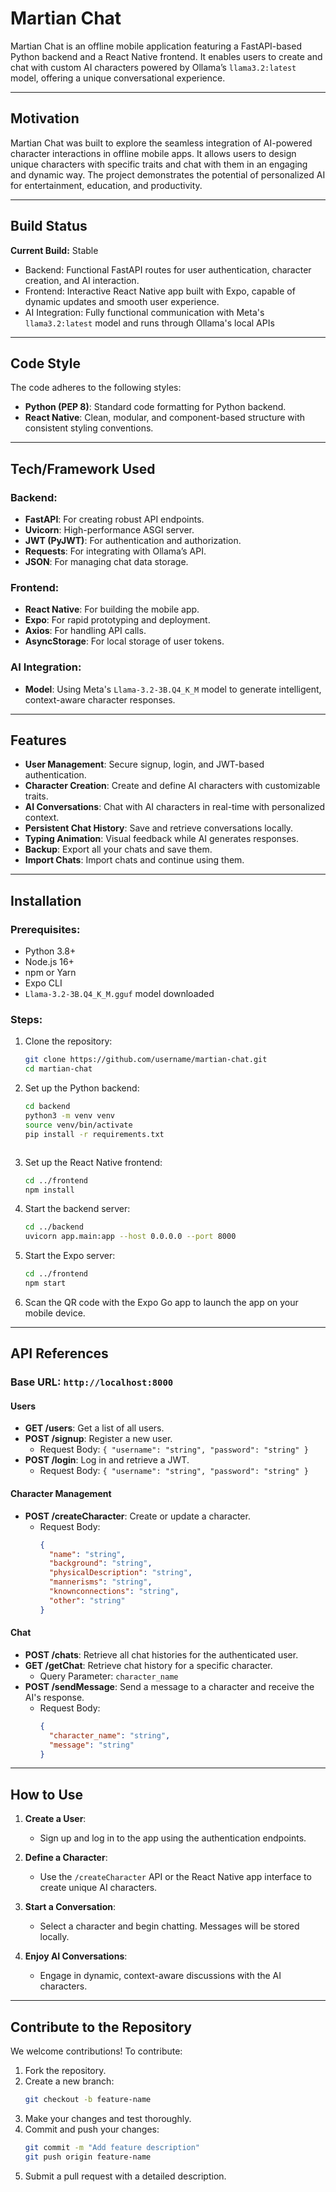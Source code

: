 # Martian Chat

Martian Chat is an offline mobile application featuring a FastAPI-based Python backend and a React Native frontend. It enables users to create and chat with custom AI characters powered by Ollama’s `llama3.2:latest` model, offering a unique conversational experience.

---

## Motivation

Martian Chat was built to explore the seamless integration of AI-powered character interactions in offline mobile apps. It allows users to design unique characters with specific traits and chat with them in an engaging and dynamic way. The project demonstrates the potential of personalized AI for entertainment, education, and productivity.

---

## Build Status

**Current Build:** Stable  
- Backend: Functional FastAPI routes for user authentication, character creation, and AI interaction.  
- Frontend: Interactive React Native app built with Expo, capable of dynamic updates and smooth user experience.  
- AI Integration: Fully functional communication with Meta's `llama3.2:latest` model and runs through Ollama's local APIs

---

## Code Style

The code adheres to the following styles:
- **Python (PEP 8)**: Standard code formatting for Python backend.
- **React Native**: Clean, modular, and component-based structure with consistent styling conventions.

---

## Tech/Framework Used

### **Backend**:
- **FastAPI**: For creating robust API endpoints.
- **Uvicorn**: High-performance ASGI server.
- **JWT (PyJWT)**: For authentication and authorization.
- **Requests**: For integrating with Ollama’s API.
- **JSON**: For managing chat data storage.

### **Frontend**:
- **React Native**: For building the mobile app.
- **Expo**: For rapid prototyping and deployment.
- **Axios**: For handling API calls.
- **AsyncStorage**: For local storage of user tokens.

### **AI Integration**:
- **Model**: Using Meta's `Llama-3.2-3B.Q4_K_M` model to generate intelligent, context-aware character responses.

---

## Features

- **User Management**: Secure signup, login, and JWT-based authentication.
- **Character Creation**: Create and define AI characters with customizable traits.
- **AI Conversations**: Chat with AI characters in real-time with personalized context.
- **Persistent Chat History**: Save and retrieve conversations locally.
- **Typing Animation**: Visual feedback while AI generates responses.
- **Backup**: Export all your chats and save them.
- **Import Chats**: Import chats and continue using them.

---

## Installation

### Prerequisites:
- Python 3.8+
- Node.js 16+
- npm or Yarn
- Expo CLI
- `Llama-3.2-3B.Q4_K_M.gguf` model downloaded 

### Steps:
1. Clone the repository:
   ```bash
   git clone https://github.com/username/martian-chat.git
   cd martian-chat
   ```

2. Set up the Python backend:
   ```bash
   cd backend
   python3 -m venv venv
   source venv/bin/activate
   pip install -r requirements.txt
   ```

   ```

3. Set up the React Native frontend:
   ```bash
   cd ../frontend
   npm install
   ```

4. Start the backend server:
   ```bash
   cd ../backend
   uvicorn app.main:app --host 0.0.0.0 --port 8000
   ```

5. Start the Expo server:
   ```bash
   cd ../frontend
   npm start
   ```

6. Scan the QR code with the Expo Go app to launch the app on your mobile device.

---

## API References

### **Base URL**: `http://localhost:8000`

#### **Users**
- **GET /users**: Get a list of all users.
- **POST /signup**: Register a new user.
  - Request Body: `{ "username": "string", "password": "string" }`
- **POST /login**: Log in and retrieve a JWT.
  - Request Body: `{ "username": "string", "password": "string" }`

#### **Character Management**
- **POST /createCharacter**: Create or update a character.
  - Request Body:
    ```json
    {
      "name": "string",
      "background": "string",
      "physicalDescription": "string",
      "mannerisms": "string",
      "knownconnections": "string",
      "other": "string"
    }
    ```

#### **Chat**
- **POST /chats**: Retrieve all chat histories for the authenticated user.
- **GET /getChat**: Retrieve chat history for a specific character.
  - Query Parameter: `character_name`
- **POST /sendMessage**: Send a message to a character and receive the AI's response.
  - Request Body:
    ```json
    {
      "character_name": "string",
      "message": "string"
    }
    ```

---

## How to Use

1. **Create a User**:
   - Sign up and log in to the app using the authentication endpoints.

2. **Define a Character**:
   - Use the `/createCharacter` API or the React Native app interface to create unique AI characters.

3. **Start a Conversation**:
   - Select a character and begin chatting. Messages will be stored locally.

4. **Enjoy AI Conversations**:
   - Engage in dynamic, context-aware discussions with the AI characters.

---

## Contribute to the Repository

We welcome contributions! To contribute:
1. Fork the repository.
2. Create a new branch:
   ```bash
   git checkout -b feature-name
   ```
3. Make your changes and test thoroughly.
4. Commit and push your changes:
   ```bash
   git commit -m "Add feature description"
   git push origin feature-name
   ```
5. Submit a pull request with a detailed description.
